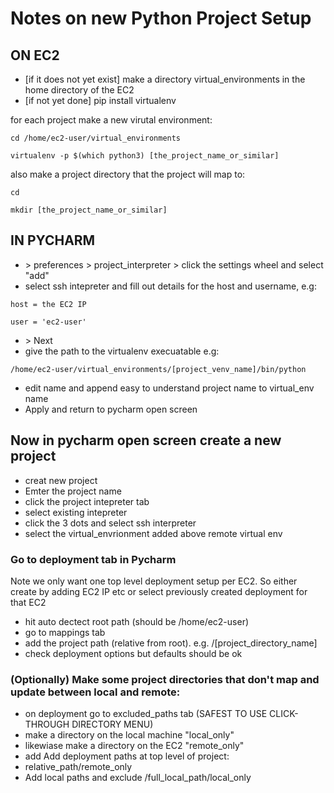 # Notes on new Python Project Setup

## ON EC2

- [if it does not yet exist] make a directory virtual_environments in the home directory of the EC2
- [if not yet done] pip install virtualenv

for each project make a new virutal environment:
```
cd /home/ec2-user/virtual_environments

virtualenv -p $(which python3) [the_project_name_or_similar]

```


also make a project directory that the project will map to:

```
cd 

mkdir [the_project_name_or_similar]
```

## IN PYCHARM

- \> preferences \> project_interpreter \> click the settings wheel and select "add" 
- select ssh intepreter and fill out details for the host and username, e.g:
```
host = the EC2 IP 

user = 'ec2-user'
```
- \> Next
- give the path to the virtualenv execuatable e.g:
 ```
/home/ec2-user/virtual_environments/[project_venv_name]/bin/python
```
- edit name and append easy to understand project name to virtual_env name
- Apply and return to pycharm open screen

## Now in pycharm open screen create a new project
- creat new project
- Emter the project name
- click the project intepreter tab
- select existing intepreter
- click the 3 dots and select ssh interpreter
- select the virtual_envrionment added above remote virtual env 

### Go to deployment tab in Pycharm
Note we only want one top level deployment setup per EC2. So either create by adding EC2 IP etc 
or select previously created deployment for that EC2
- hit auto dectect root path (should be /home/ec2-user)
- go to mappings tab
- add the project path (relative from root). e.g. /[project_directory_name]
- check deployment options but defaults should be ok

### (Optionally) Make some project directories that don't map and update between local and remote:
- on deployment go to excluded_paths tab (SAFEST TO USE CLICK-THROUGH DIRECTORY MENU)
- make a directory on the local machine "local_only"
- likewiase make a directory on the EC2 "remote_only"
- add Add deployment paths at top level of project:
- relative_path/remote_only
- Add local paths and exclude  /full_local_path/local_only


